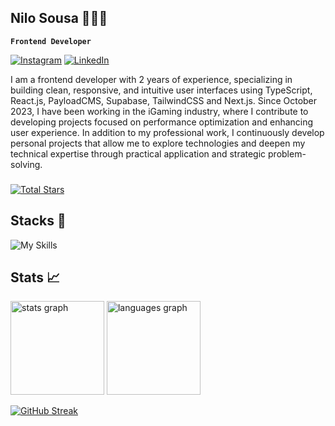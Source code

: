 ## Nilo Sousa 🧑🏻‍💻

**`Frontend Developer`** 

[![Instagram](https://img.shields.io/badge/Instagram-e5383b?style=for-the-badge&logo=instagram&logoColor=0d0e0f)](https://www.instagram.com/nilobrasil94/)
[![LinkedIn](https://img.shields.io/badge/LinkedIn-e5383b?style=for-the-badge&logo=linkedin&logoColor=0d0e0f)](https://www.linkedin.com/in/nilo-brasil/)

 I am a frontend developer with 2 years of experience, specializing in building clean, responsive, and intuitive user interfaces
 using TypeScript, React.js, PayloadCMS, Supabase, TailwindCSS and Next.js. Since October 2023, I have been working in the iGaming industry,
 where I contribute to developing projects focused on performance optimization and enhancing user experience.
 In addition to my professional work, I continuously develop personal projects that allow me to explore technologies and
 deepen my technical expertise through practical application and strategic problem-solving.
  
###

[![Total Stars](https://img.shields.io/github/stars/devnilobrasil?color=e5383b&label=Stars&logo=github&style=for-the-badge&labelColor=0d0e0f)](https://github.com/devnilobrasil?tab=repositories&sort=stargazers)

## Stacks 💼

![My Skills](https://go-skill-icons.vercel.app/api/icons?i=ts,react,nextjs,tailwind,nodejs,figma,supabase,payload&titles=true)


## Stats 📈

<img src="https://github-readme-stats.vercel.app/api?username=devnilobrasil&hide_title=true&hide_rank=false&show_icons=true&include_all_commits=true&count_private=true&disable_animations=false&theme=dark&bg_color=0d0e0f&text_color=e5383b&icon_color=e5383b&title_color=faa307&hide_border=true" height="150" alt="stats graph" />
<img src="https://github-readme-stats.vercel.app/api/top-langs?username=devnilobrasil&layout=compact&card_width=320&langs_count=10&theme=dark&bg_color=0d0e0f&text_color=fff&title_color=faa307&hide_title=true&hide_border=true" height="150" alt="languages graph" />


[![GitHub Streak](https://streak-stats.demolab.com?user=devnilobrasil&hide_border=true&theme=dark&background=0d0e0f&fire=e5383b&currStreakLabel=e5383b)](https://git.io/streak-stats)
